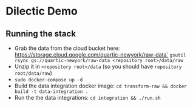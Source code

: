 # Dilectic Demo
## Running the stack
 - Grab the data from the cloud bucket here: https://storage.cloud.google.com/quartic-newyork/raw-data` 
   `gsutil rsync gs://quartic-newyork/raw-data <repository root>/data/raw` 
 - Unzip it in `<repository root>/data` (so you should have `repository root/data/raw`)
 - `sudo docker-compose up -d`
 - Build the data integration docker image: `cd transform-raw && docker build -t data-integration .`
 - Run the the data integrations: `cd integration && ./run.sh`
